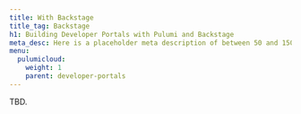 ```yaml
---
title: With Backstage
title_tag: Backstage
h1: Building Developer Portals with Pulumi and Backstage
meta_desc: Here is a placeholder meta description of between 50 and 150 characters.
menu:
  pulumicloud:
    weight: 1
    parent: developer-portals
---
```


TBD.
